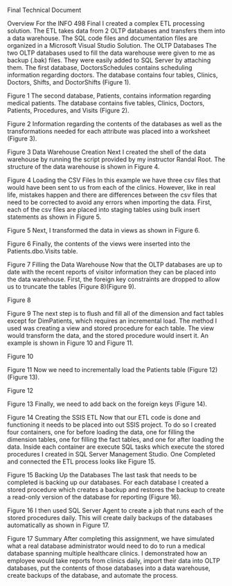 Final Technical Document

Overview
	For the INFO 498 Final I created a complex ETL processing solution. The ETL takes data from 2 OLTP databases and transfers them into a data warehouse. The SQL code files and documentation files are organized in a Microsoft Visual Studio Solution. 
The OLTP Databases
	The two OLTP databases used to fill the data warehouse were given to me as backup (.bak) files. They were easily added to SQL Server by attaching them. The first database, DoctorsSchedules contains scheduling information regarding doctors. The database contains four tables, Clinics, Doctors, Shifts, and DoctorShifts (Figure 1). 

Figure 1
The second database, Patients, contains information regarding medical patients. The database contains five tables, Clinics, Doctors, Patients, Procedures, and Visits (Figure 2). 

Figure 2
Information regarding the contents of the databases as well as the transformations needed for each attribute was placed into a worksheet (Figure 3).

Figure 3
Data Warehouse Creation
Next I created the shell of the data warehouse by running the script provided by my instructor Randal Root. The structure of the data warehouse is shown in Figure 4.

Figure 4
Loading the CSV Files
	In this example we have three csv files that would have been sent to us from each of the clinics. However, like in real life, mistakes happen and there are differences between the csv files that need to be corrected to avoid any errors when importing the data. First, each of the csv files are placed into staging tables using bulk insert statements as shown in Figure 5. 

Figure 5
	Next, I transformed the data in views as shown in Figure 6.

Figure 6
Finally, the contents of the views were inserted into the Patients.dbo.Visits table.

Figure 7
Filling the Data Warehouse
	Now that the OLTP databases are up to date with the recent reports of visitor information they can be placed into the data warehouse. First, the foreign key constraints are dropped to allow us to truncate the tables (Figure 8)(Figure 9).

Figure 8

Figure 9
The next step is to flush and fill all of the dimension and fact tables except for DimPatients, which requires an incremental load. The method I used was creating a view and stored procedure for each table. The view would transform the data, and the stored procedure would insert it. An example is shown in Figure 10 and Figure 11.

Figure 10

Figure 11
	Now we need to incrementally load the Patients table (Figure 12)(Figure 13).

Figure 12

Figure 13
 Finally, we need to add back on the foreign keys (Figure 14).

Figure 14
Creating the SSIS ETL
	Now that our ETL code is done and functioning it needs to be placed into out SSIS project. To do so I created four containers, one for before loading the data, one for filling the dimension tables, one for filling the fact tables, and one for after loading the data. Inside each container are execute SQL tasks which execute the stored procedures I created in SQL Server Management Studio. One Completed and connected the ETL process looks like Figure 15.



Figure 15
Backing Up the Databases
	The last task that needs to be completed is backing up our databases. For each database I created a stored procedure which creates a backup and restores the backup to create a read-only version of the database for reporting (Figure 16).

Figure 16
	I then used SQL Server Agent to create a job that runs each of the stored procedures daily. This will create daily backups of the databases automatically as shown in Figure 17.

Figure 17
Summary
	After completing this assignment, we have simulated what a real database administrator would need to do to run a medical database spanning multiple healthcare clinics. I demonstrated how an employee would take reports from clinics daily, import their data into OLTP databases, put the contents of those databases into a data warehouse, create backups of the database, and automate the process.
